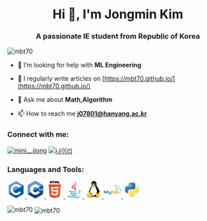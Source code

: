 <h1 align="center">Hi 👋, I'm Jongmin Kim</h1>
<h3 align="center">A passionate IE student from Republic of Korea</h3>

<p align="left"> <img src="https://komarev.com/ghpvc/?username=mbt70&label=Profile%20views&color=0e75b6&style=flat" alt="mbt70" /> </p>

- 🤝 I’m looking for help with **ML Engineering**

- 📝 I regularly write articles on [https://mbt70.github.io/](https://mbt70.github.io/)

- 💬 Ask me about **Math,Algorithm**

- 📫 How to reach me **j07801@hanyang.ac.kr**

<h3 align="left">Connect with me:</h3>
<p align="left">
<a href="https://instagram.com/mini._.jjong" target="blank"><img align="center" src="https://raw.githubusercontent.com/rahuldkjain/github-profile-readme-generator/master/src/images/icons/Social/instagram.svg" alt="mini._.jjong" height="30" width="40" /></a>
<a href="https://www.youtube.com/c/나이리" target="blank"><img align="center" src="https://raw.githubusercontent.com/rahuldkjain/github-profile-readme-generator/master/src/images/icons/Social/youtube.svg" alt="나이리" height="30" width="40" /></a>
</p>

<h3 align="left">Languages and Tools:</h3>
<p align="left"> <a href="https://www.cprogramming.com/" target="_blank" rel="noreferrer"> <img src="https://raw.githubusercontent.com/devicons/devicon/master/icons/c/c-original.svg" alt="c" width="40" height="40"/> </a> <a href="https://www.w3schools.com/cpp/" target="_blank" rel="noreferrer"> <img src="https://raw.githubusercontent.com/devicons/devicon/master/icons/cplusplus/cplusplus-original.svg" alt="cplusplus" width="40" height="40"/> </a> <a href="https://www.w3.org/html/" target="_blank" rel="noreferrer"> <img src="https://raw.githubusercontent.com/devicons/devicon/master/icons/html5/html5-original-wordmark.svg" alt="html5" width="40" height="40"/> </a> <a href="https://www.java.com" target="_blank" rel="noreferrer"> <img src="https://raw.githubusercontent.com/devicons/devicon/master/icons/java/java-original.svg" alt="java" width="40" height="40"/> </a> <a href="https://www.linux.org/" target="_blank" rel="noreferrer"> <img src="https://raw.githubusercontent.com/devicons/devicon/master/icons/linux/linux-original.svg" alt="linux" width="40" height="40"/> </a> <a href="https://www.mysql.com/" target="_blank" rel="noreferrer"> <img src="https://raw.githubusercontent.com/devicons/devicon/master/icons/mysql/mysql-original-wordmark.svg" alt="mysql" width="40" height="40"/> </a> <a href="https://www.python.org" target="_blank" rel="noreferrer"> <img src="https://raw.githubusercontent.com/devicons/devicon/master/icons/python/python-original.svg" alt="python" width="40" height="40"/> </a> </p>

<p><img align="left" src="https://github-readme-stats.vercel.app/api/top-langs?username=mbt70&show_icons=true&locale=en&layout=compact" alt="mbt70" /></p>

<p>&nbsp;<img align="center" src="https://github-readme-stats.vercel.app/api?username=mbt70&show_icons=true&locale=en" alt="mbt70" /></p>
